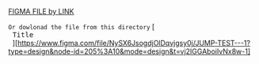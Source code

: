 [FIGMA FILE by LINK](https://www.figma.com/file/NySX6JsogdjOlDqvjgsy0j/JUMP-TEST---1?type=design&node-id=205%3A10&mode=design&t=vj2IGGAboiIvNx8w-1)

`Or dowlonad the file from this directory`
[<kbd> <br> Title <br> </kbd>][https://www.figma.com/file/NySX6JsogdjOlDqvjgsy0j/JUMP-TEST---1?type=design&node-id=205%3A10&mode=design&t=vj2IGGAboiIvNx8w-1]
